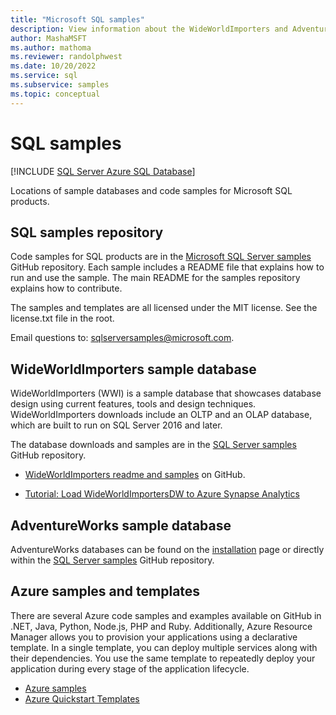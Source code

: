 ```yaml
---
title: "Microsoft SQL samples"
description: View information about the WideWorldImporters and AdventureWorks sample databases, Azure samples and templates, and code samples for Microsoft SQL products.
author: MashaMSFT
ms.author: mathoma
ms.reviewer: randolphwest
ms.date: 10/20/2022
ms.service: sql
ms.subservice: samples
ms.topic: conceptual
---
```

# SQL samples

[!INCLUDE [SQL Server Azure SQL Database](../includes/appliesto-ss-asdb-asdw-pdw-md.md)]

Locations of sample databases and code samples for Microsoft SQL products.

## SQL samples repository

Code samples for SQL products are in the [Microsoft SQL Server samples](https://github.com/microsoft/sql-server-samples) GitHub repository. Each sample includes a README file that explains how to run and use the sample. The main README for the samples repository explains how to contribute.

The samples and templates are all licensed under the MIT license. See the license.txt file in the root.

Email questions to: sqlserversamples@microsoft.com.

## WideWorldImporters sample database

WideWorldImporters (WWI) is a sample database that showcases database design using current features, tools and design techniques. WideWorldImporters downloads include an OLTP and an OLAP database, which are built to run on SQL Server 2016 and later.

The database downloads and samples are in the [SQL Server samples](https://github.com/microsoft/sql-server-samples) GitHub repository.

- [WideWorldImporters readme and samples](https://github.com/microsoft/sql-server-samples/tree/master/samples/databases/wide-world-importers) on GitHub.

- [Tutorial: Load WideWorldImportersDW to Azure Synapse Analytics](/azure/sql-data-warehouse/load-data-wideworldimportersdw)

## AdventureWorks sample database

AdventureWorks databases can be found on the [installation](adventureworks-install-configure.md) page or directly within the [SQL Server samples](https://github.com/microsoft/sql-server-samples) GitHub repository.

## Azure samples and templates

There are several Azure code samples and examples available on GitHub in .NET, Java, Python, Node.js, PHP and Ruby. Additionally, Azure Resource Manager allows you to provision your applications using a declarative template. In a single template, you can deploy multiple services along with their dependencies. You use the same template to repeatedly deploy your application during every stage of the application lifecycle.

- [Azure samples](https://github.com/Azure-Samples)
- [Azure Quickstart Templates](https://azure.microsoft.com/resources/templates/)
